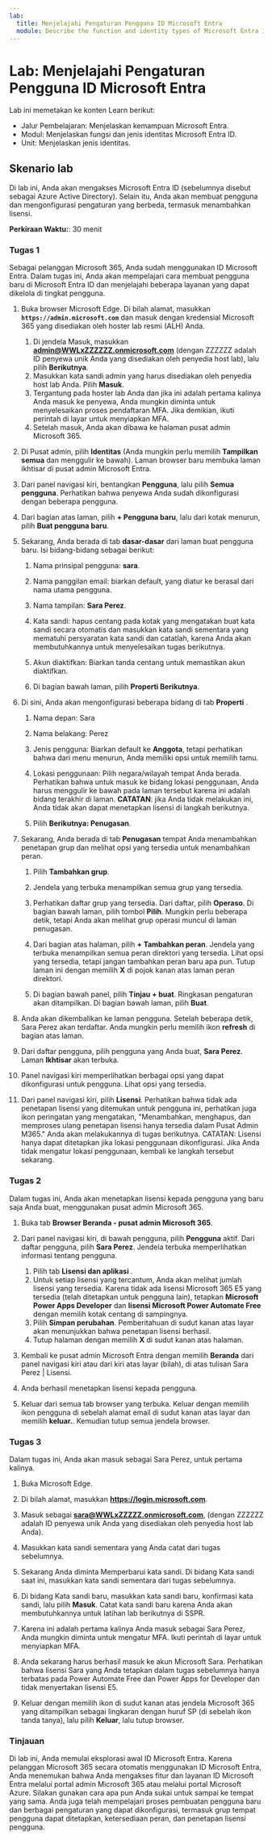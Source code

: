 ```yaml
---
lab:
  title: Menjelajahi Pengaturan Pengguna ID Microsoft Entra
  module: Describe the function and identity types of Microsoft Entra ID
---
```


# Lab: Menjelajahi Pengaturan Pengguna ID Microsoft Entra

Lab ini memetakan ke konten Learn berikut:

- Jalur Pembelajaran: Menjelaskan kemampuan Microsoft Entra.
- Modul: Menjelaskan fungsi dan jenis identitas Microsoft Entra ID.
- Unit: Menjelaskan jenis identitas.

## Skenario lab

Di lab ini, Anda akan mengakses Microsoft Entra ID (sebelumnya disebut sebagai Azure Active Directory).  Selain itu, Anda akan membuat pengguna dan mengonfigurasi pengaturan yang berbeda, termasuk menambahkan lisensi.  

**Perkiraan Waktu:**: 30 menit

### Tugas 1

Sebagai pelanggan Microsoft 365, Anda sudah menggunakan ID Microsoft Entra.  Dalam tugas ini, Anda akan mempelajari cara membuat pengguna baru di Microsoft Entra ID dan menjelajahi beberapa layanan yang dapat dikelola di tingkat pengguna.

1. Buka browser Microsoft Edge. Di bilah alamat, masukkan **`https://admin.microsoft.com`** dan masuk dengan kredensial Microsoft 365 yang disediakan oleh hoster lab resmi (ALH) Anda.
    1. Di jendela Masuk, masukkan **admin@WWLxZZZZZZ.onmicrosoft.com** (dengan ZZZZZZ adalah ID penyewa unik Anda yang disediakan oleh penyedia host lab), lalu pilih **Berikutnya**.
    1. Masukkan kata sandi admin yang harus disediakan oleh penyedia host lab Anda. Pilih **Masuk**.
    1. Tergantung pada hoster lab Anda dan jika ini adalah pertama kalinya Anda masuk ke penyewa, Anda mungkin diminta untuk menyelesaikan proses pendaftaran MFA. Jika demikian, ikuti perintah di layar untuk menyiapkan MFA.
    1. Setelah masuk, Anda akan dibawa ke halaman pusat admin Microsoft 365.

1. Di Pusat admin, pilih **Identitas** (Anda mungkin perlu memilih **Tampilkan semua** dan menggulir ke bawah).  Laman browser baru membuka laman ikhtisar di pusat admin Microsoft Entra.

1. Dari panel navigasi kiri, bentangkan **Pengguna**, lalu pilih **Semua pengguna**. Perhatikan bahwa penyewa Anda sudah dikonfigurasi dengan beberapa pengguna.

1. Dari bagian atas laman, pilih **+ Pengguna baru**, lalu dari kotak menurun, pilih **Buat pengguna baru**.

1. Sekarang, Anda berada di tab **dasar-dasar** dari laman buat pengguna baru. Isi bidang-bidang sebagai berikut:
    1. Nama prinsipal pengguna: **sara**.

    1. Nama panggilan email: biarkan default, yang diatur ke berasal dari nama utama pengguna.

    1. Nama tampilan: **Sara Perez**.

    1. Kata sandi: hapus centang pada kotak yang mengatakan buat kata sandi secara otomatis dan masukkan kata sandi sementara yang mematuhi persyaratan kata sandi dan catatlah, karena Anda akan membutuhkannya untuk menyelesaikan tugas berikutnya.

    1. Akun diaktifkan: Biarkan tanda centang untuk memastikan akun diaktifkan.

    1. Di bagian bawah laman, pilih **Properti Berikutnya**.

1. Di sini, Anda akan mengonfigurasi beberapa bidang di tab **Properti** .

    1. Nama depan: Sara

    1. Nama belakang: Perez

    1. Jenis pengguna: Biarkan default ke **Anggota**, tetapi perhatikan bahwa dari menu menurun, Anda memiliki opsi untuk memilih tamu.

    1. Lokasi penggunaan: Pilih negara/wilayah tempat Anda berada.  Perhatikan bahwa untuk masuk ke bidang lokasi penggunaan, Anda harus menggulir ke bawah pada laman tersebut karena ini adalah bidang terakhir di laman.  **CATATAN**: jika Anda tidak melakukan ini, Anda tidak akan dapat menetapkan lisensi di langkah berikutnya.

    1. Pilih **Berikutnya: Penugasan**.

1. Sekarang, Anda berada di tab **Penugasan** tempat Anda menambahkan penetapan grup dan melihat opsi yang tersedia untuk menambahkan peran.

    1. Pilih **Tambahkan grup**.

    1. Jendela yang terbuka menampilkan semua grup yang tersedia.  

    1. Perhatikan daftar grup yang tersedia.  Dari daftar, pilih **Operaso**.  Di bagian bawah laman, pilih tombol **Pilih**.  Mungkin perlu beberapa detik, tetapi Anda akan melihat grup operasi muncul di laman penugasan.

    1. Dari bagian atas halaman, pilih **+ Tambahkan peran**.  Jendela yang terbuka menampilkan semua peran direktori yang tersedia.  Lihat opsi yang tersedia, tetapi jangan tambahkan peran baru apa pun.  Tutup laman ini dengan memilih **X** di pojok kanan atas laman peran direktori.
    1. Di bagian bawah panel, pilih **Tinjau + buat**. Ringkasan pengaturan akan ditampilkan.  Di bagian bawah laman, pilih **Buat**.

1. Anda akan dikembalikan ke laman pengguna.  Setelah beberapa detik, Sara Perez akan terdaftar.  Anda mungkin perlu memilih ikon **refresh** di bagian atas laman.

1. Dari daftar pengguna, pilih pengguna yang Anda buat, **Sara Perez**.  Laman **Ikhtisar** akan terbuka.

1. Panel navigasi kiri memperlihatkan berbagai opsi yang dapat dikonfigurasi untuk pengguna. Lihat opsi yang tersedia.

1. Dari panel navigasi kiri, pilih **Lisensi**.  Perhatikan bahwa tidak ada penetapan lisensi yang ditemukan untuk pengguna ini, perhatikan juga ikon peringatan yang mengatakan, "Menambahkan, menghapus, dan memproses ulang penetapan lisensi hanya tersedia dalam Pusat Admin M365."  Anda akan melakukannya di tugas berikutnya.  CATATAN: Lisensi hanya dapat ditetapkan jika lokasi penggunaan dikonfigurasi. Jika Anda tidak mengatur lokasi penggunaan, kembali ke langkah tersebut sekarang.

### Tugas 2

Dalam tugas ini, Anda akan menetapkan lisensi kepada pengguna yang baru saja Anda buat, menggunakan pusat admin Microsoft 365.

1. Buka tab **Browser Beranda - pusat admin Microsoft 365**.

1. Dari panel navigasi kiri, di bawah pengguna, pilih **Pengguna** aktif.  Dari daftar pengguna, pilih **Sara Perez**.  Jendela terbuka memperlihatkan informasi tentang pengguna.  

    1. Pilih tab **Lisensi dan aplikasi** .
    1. Untuk setiap lisensi yang tercantum, Anda akan melihat jumlah lisensi yang tersedia.  Karena tidak ada lisensi Microsoft 365 E5 yang tersedia (telah ditetapkan untuk pengguna lain), tetapkan **Microsoft Power Apps Developer** dan **lisensi Microsoft Power Automate Free** dengan memilih kotak centang di sampingnya.
    1. Pilih **Simpan perubahan**. Pemberitahuan di sudut kanan atas layar akan menunjukkan bahwa penetapan lisensi berhasil.
    1. Tutup halaman dengan memilih **X** di sudut kanan atas halaman.

1. Kembali ke pusat admin Microsoft Entra dengan memilih **Beranda** dari panel navigasi kiri atau dari kiri atas layar (bilah), di atas tulisan Sara Perez | Lisensi.

1. Anda berhasil menetapkan lisensi kepada pengguna.

1. Keluar dari semua tab browser yang terbuka. Keluar dengan memilih ikon pengguna di sebelah alamat email di sudut kanan atas layar dan memilih **keluar.**. Kemudian tutup semua jendela browser.

### Tugas 3

Dalam tugas ini, Anda akan masuk sebagai Sara Perez, untuk pertama kalinya.

1. Buka Microsoft Edge.

1. Di bilah alamat, masukkan **https://login.microsoft.com**.

1. Masuk sebagai **sara@WWLxZZZZZ.onmicrosoft.com**, (dengan ZZZZZZ adalah ID penyewa unik Anda yang disediakan oleh penyedia host lab Anda).
1. Masukkan kata sandi sementara yang Anda catat dari tugas sebelumnya.

1. Sekarang Anda diminta Memperbarui kata sandi. Di bidang Kata sandi saat ini, masukkan kata sandi sementara dari tugas sebelumnya.

1. Di bidang Kata sandi baru, masukkan kata sandi baru, konfirmasi kata sandi, lalu pilih **Masuk**.  Catat kata sandi baru karena Anda akan membutuhkannya untuk latihan lab berikutnya di SSPR.

1. Karena ini adalah pertama kalinya Anda masuk sebagai Sara Perez, Anda mungkin diminta untuk mengatur MFA. Ikuti perintah di layar untuk menyiapkan MFA.

1. Anda sekarang harus berhasil masuk ke akun Microsoft Sara.  Perhatikan bahwa lisensi Sara yang Anda tetapkan dalam tugas sebelumnya hanya terbatas pada Power Automate Free dan Power Apps for Developer dan tidak menyertakan lisensi E5.

1. Keluar dengan memilih ikon di sudut kanan atas jendela Microsoft 365 yang ditampilkan sebagai lingkaran dengan huruf SP (di sebelah ikon tanda tanya), lalu pilih **Keluar**, lalu tutup browser.

### Tinjauan

Di lab ini, Anda memulai eksplorasi awal ID Microsoft Entra. Karena pelanggan Microsoft 365 secara otomatis menggunakan ID Microsoft Entra, Anda menemukan bahwa Anda mengakses fitur dan layanan ID Microsoft Entra melalui portal admin Microsoft 365 atau melalui portal Microsoft Azure.  Silakan gunakan cara apa pun Anda sukai untuk sampai ke tempat yang sama.  Anda juga telah mempelajari proses pembuatan pengguna baru dan berbagai pengaturan yang dapat dikonfigurasi, termasuk grup tempat pengguna dapat ditetapkan, ketersediaan peran, dan penetapan lisensi pengguna.
